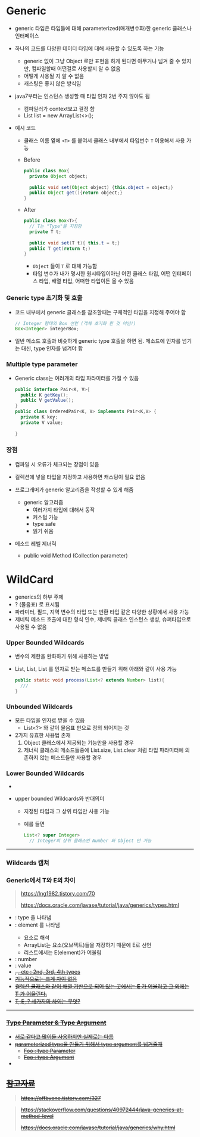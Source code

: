 # Generic

- generic 타입은 타입들에 대해 parameterized(매개변수화)한 generic 클래스나 인터페이스
- 하나의 코드를 다양한 데이터 타입에 대해 사용할 수 있도록 하는 기능
  - generic 없이 그냥 Object 로만 표현을 하게 된다면 아무거나 넘겨 줄 수 있지만, 컴파일할때 어떤걸로 사용할지 알 수 없음
  - 어떻게 사용될 지 알 수 없음
  - 캐스팅은 좋지 않은 방식임
- java7부터는 인스턴스 생성할 때 타입 인자 2번 주지 않아도 됨
  - 컴파일러가 context보고 결정 함
  - List<Integer> list = new ArrayList<>();

- 예시 코드

  - 클래스 이름 옆에 `<T>` 를 붙여서 클래스 내부에서 타입변수 `T` 이용해서 사용 가능

  - Before

    ```java
    public class Box{
      private Object object;
      
      public void set(Object object) {this.object = object;}
      public Object get(){return object;}
    }
    ```

  - After

    ```java
    public class Box<T>{
      // T는 "Type"을 지칭함
      private T t;
      
      public void set(T t){ this.t = t;}
      public T get(return t;)
    }
    ```

    - `Object` 들이 `T` 로 대체 가능함
    - 타입 변수가 내가 명시한 원시타입이아닌 어떤 클래스 타입, 어떤 인터페이스 타입, 배열 타입, 어떠한 타입이든 올 수 있음



### Generic type 초기화 및 호출

- 코드 내부에서 generic 클래스를 참조할때는 구체적인 타입을 지정해 주어야 함

  ```java
  // Integer 형태의 Box 선언 (객체 초기화 한 것 아님!)
  Box<Integer> integerBox;
  ```

- 일반 메소드 호출과 비슷하게 generic type 호출을 하면 됨. 메소드에 인자를 넘기는 대신, type 인자를 넘겨야 함

   

### Multiple type parameter

- Generic class는 여러개의 타입 파라미터를 가질 수 있음

  ```java
  public interface Pair<K, V>{
    public K getKey();
    public V getValue();
  }
  public class OrderedPair<K, V> implements Pair<K,V> {
    private K key;
    private V value;
    
  }
  ```

  



### 장점

- 컴파일 시 오류가 체크되는 장점이 있음
- 컬렉션에 넣을 타입을 지정하고 사용하면 캐스팅이 필요 없음
- 프로그래머가 generic 알고리즘을 작성할 수 있게 해줌
  - generic 알고리즘 
    - 여러가지 타입에 대해서 동작
    - 커스텀 가능
    - type safe
    - 읽기 쉬움



- 메소드 레벨 제너릭
  - public <T extends Number> void Method (Collection <T> parameter)



# WildCard

- generics의 하부 주제
- ? (물음표) 로 표시됨
- 파라미터, 필드, 지역 변수의 타입 또는 반환 타입 같은 다양한 상황에서 사용 가능
- 제네릭 메소드 호출에 대한 형식 인수, 제네릭 클래스 인스턴스 생성, 슈퍼타입으로 사용될 수 없음

### Upper Bounded Wildcards

- 변수의 제한을 완화하기 위해 사용하는 방법

- List<Integer>, List<Double>, List<Number> 를 인자로 받는 메소드를 만들기 위해 아래와 같이 사용 가능

  ```java
  public static void process(List<? extends Number> list){
    ///
  }
  ```

### Unbounded Wildcards

- 모든 타입을 인자로 받을 수 있음
  - List<?> 와 같이 물음표 만으로 정의 되어지는 것
- 2가지 유효한 사용법 존재
  1. Object 클래스에서 제공되는 기능만을 사용할 경우
  2. 제너릭 클래스의 메소드들중에 List.size, List.clear 처럼 타입 파라미터에 의존하지 않는 메소드들만 사용할 경우

### Lower Bounded Wildcards

- <? super A>

- upper bounded Wildcards와 반대의미

  - 지정된 타입과 그 상위 타입만 사용 가능

  - 예를 들면

    ```java
    List<? super Integer>
      // Integer의 상위 클래스인 Number 와 Object 만 가능
    ```

---

### Wildcards 캡쳐





### Generic에서 T와 E의 차이

> https://lng1982.tistory.com/70
>
> https://docs.oracle.com/javase/tutorial/java/generics/types.html

- <T> : type 을 나타냄
- <E> : element 를 나타냄
  - 요소로 해석
  - ArrayList는 요소(오브젝트)들을 저장하기 때문에 E로 선언
  - 리스트에서는 E(element)가 어울림
- <N> : number
- <V> : value
- <S>, <U>, <V> etc : 2nd, 3rd, 4th types
- 기능적으로는 크게 차이 없음
- 컬렉션 클래스와 같이 배열 기반으로 되어 있는 곳에서는 **E** 가 어울리고 그 외에는 **T** 가 어울린다.
- T, E, ? 세가지의 차이는 무엇?





---

### Type Parameter & Type Argument

- 서로 같다고 많이들 사용하지만 실제로는 다름
- parameterized type을 만들기 위해서 type argument를 넘겨줄때
  - Foo<T> : type Parameter
  - Foo<String> : type Argument
- 





## 참고자료

> https://offbyone.tistory.com/327

> https://stackoverflow.com/questions/40972444/java-generics-at-method-level
>
> https://docs.oracle.com/javase/tutorial/java/generics/why.html

